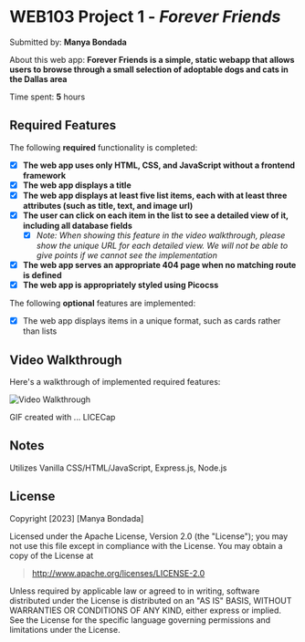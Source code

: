 # WEB103 Project 1 - *Forever Friends*

Submitted by: **Manya Bondada**

About this web app: **Forever Friends is a simple, static webapp that allows users to browse through a small selection of adoptable dogs and cats in the Dallas area**

Time spent: **5** hours

## Required Features

The following **required** functionality is completed:

<!-- Make sure to check off completed functionality below -->
- [x] **The web app uses only HTML, CSS, and JavaScript without a frontend framework**
- [x] **The web app displays a title**
- [x] **The web app displays at least five list items, each with at least three attributes (such as title, text, and image url)**
- [x] **The user can click on each item in the list to see a detailed view of it, including all database fields**
  - [x] *Note: When showing this feature in the video walkthrough, please show the unique URL for each detailed view. We will not be able to give points if we cannot see the implementation* 
- [x] **The web app serves an appropriate 404 page when no matching route is defined**
- [x] **The web app is appropriately styled using Picocss**

The following **optional** features are implemented:

- [x] The web app displays items in a unique format, such as cards rather than lists

## Video Walkthrough
Here's a walkthrough of implemented required features:

<img src='[http://i.imgur.com/link/to/your/gif/file.gif](https://github.com/ManyaBondada/Listicle-Part-1/blob/main/listicle%20part%201%20walkthrough.gif)' title='Video Walkthrough' width='' alt='Video Walkthrough'/>

<!-- Replace this with whatever GIF tool you used! -->
GIF created with ... LICECap

## Notes

Utilizes Vanilla CSS/HTML/JavaScript, Express.js, Node.js

## License

Copyright [2023] [Manya Bondada]

Licensed under the Apache License, Version 2.0 (the "License"); you may not use this file except in compliance with the License. You may obtain a copy of the License at

> http://www.apache.org/licenses/LICENSE-2.0

Unless required by applicable law or agreed to in writing, software distributed under the License is distributed on an "AS IS" BASIS, WITHOUT WARRANTIES OR CONDITIONS OF ANY KIND, either express or implied. See the License for the specific language governing permissions and limitations under the License.
